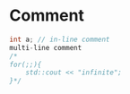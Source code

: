 # Comment

```cpp
int a; // in-line comment
multi-line comment
/*
for(;;){
    std::cout << "infinite";
}*/

```